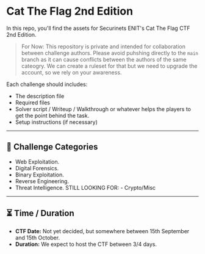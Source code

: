 # Cat The Flag 2nd Edition

In this repo, you'll find the assets for Securinets ENIT's Cat The Flag CTF 2nd Edition.

> For Now: This repository is private and intended for collaboration between challenge authors. Please avoid puhshing directly to the `main` branch as it can cause conflicts between the authors of the same cateogry. We can create a ruleset for that but we need to upgrade the account, so we rely on your awareness.

Each challenge should includes:
- The description file
- Required files
- Solver script / Writeup / Walkthrough or whatever helps the players to get the point behind the task. 
- Setup instructions (if necessary)

---

## 📌 Challenge Categories
- Web Exploitation.
- Digital Forensics.
- Binary Exploitation.
- Reverse Engineering.
- Threat Intelligence.
  STILL LOOKING FOR: - Crypto/Misc

---

## ⏳ Time / Duration
- **CTF Date:** Not yet decided, but somewhere between 15th September and 15th October.
- **Duration:** We expect to host the CTF between 3/4 days.
